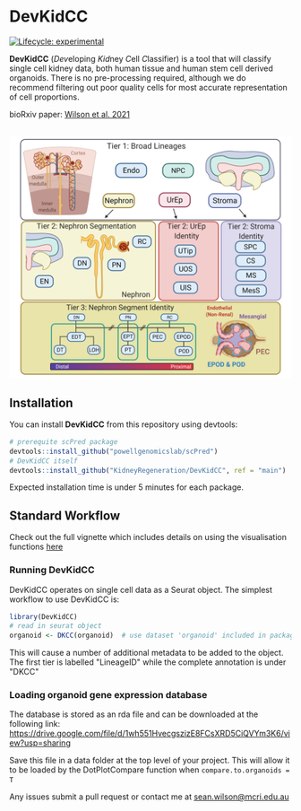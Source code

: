 
# DevKidCC

<!-- badges: start -->
[![Lifecycle: experimental](https://img.shields.io/badge/lifecycle-experimental-orange.svg)](https://www.tidyverse.org/lifecycle/#experimental)
<!-- badges: end -->

**DevKidCC** (*Dev*eloping *Kid*ney *C*ell *C*lassifier) is a tool that will classify single cell kidney data, both human tissue and human stem cell derived organoids. There is no pre-processing required, although we do recommend filtering out poor quality cells for most accurate representation of cell proportions.

bioRxiv paper: [Wilson et al. 2021](https://doi.org/10.1101/2021.01.20.427346)

<br>
<img src="./Model_Graphic.png">
<br>


## Installation

You can install **DevKidCC** from this repository using devtools: 

``` r
# prerequite scPred package
devtools::install_github("powellgenomicslab/scPred")
# DevKidCC itself
devtools::install_github("KidneyRegeneration/DevKidCC", ref = "main")
```
Expected installation time is under 5 minutes for each package.

## Standard Workflow

Check out the full vignette which includes details on using the visualisation functions [here](https://htmlpreview.github.io/?https://github.com/KidneyRegeneration/DevKidCC/blob/main/vignettes/DevKidCC.html)

### Running DevKidCC

DevKidCC operates on single cell data as a Seurat object. The simplest workflow to use DevKidCC is:

``` r
library(DevKidCC)
# read in seurat object
organoid <- DKCC(organoid)  # use dataset 'organoid' included in package
```
This will cause a number of additional metadata to be added to the object. The first tier is labelled "LineageID" while the complete annotation is under "DKCC"


### Loading organoid gene expression database

The database is stored as an rda file and can be downloaded at the following link:
https://drive.google.com/file/d/1wh551HvecgszizE8FCsXRD5CiQVYm3K6/view?usp=sharing

Save this file in a data folder at the top level of your project. This will allow it to be loaded by the DotPlotCompare function when `compare.to.organoids = T`



Any issues submit a pull request or contact me at sean.wilson@mcri.edu.au

